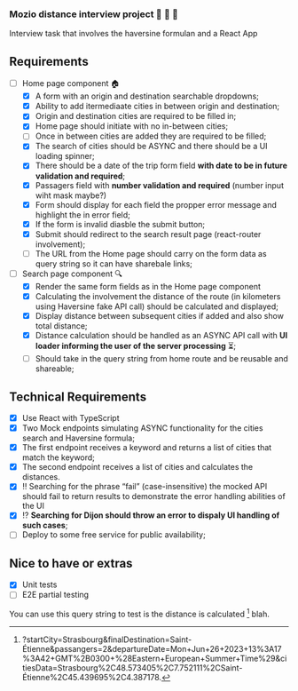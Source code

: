 ### Mozio distance interview project :car: :taxi: :bus:

Interview task that involves the haversine formulan and a React App

## Requirements

-   [ ] Home page component :house:
    -   [x] A form with an origin and destination searchable dropdowns;
    -   [x] Ability to add itermediaate cities in between origin and destination;
    -   [x] Origin and destination cities are required to be filled in;
    -   [x] Home page should initiate with no in-between cities;
    -   [ ] Once in between cities are added they are required to be filled;
    -   [x] The search of cities should be ASYNC and there should be a UI loading spinner;
    -   [x] There should be a date of the trip form field **with date to be in future validation and required**;
    -   [x] Passagers field with **number validation and required** (number input wiht mask maybe?)
    -   [x] Form should display for each field the propper error message and highlight the in error field;
    -   [x] If the form is invalid diasble the submit button;
    -   [x] Submit should redirect to the search result page (react-router involvement);
    -   [ ] The URL from the Home page should carry on the form data as query string so it can have sharebale links;
-   [ ] Search page component :mag:
    -   [x] Render the same form fields as in the Home page component
    -   [x] Calculating the involvement the distance of the route (in kilometers using Haversine fake API call) should be calculated and displayed;
    -   [x] Display distance between subsequent cities if added and also show total distance;
    -   [x] Distance calculation should be handled as an ASYNC API call with **UI loader informing the user of the server processing** :hourglass_flowing_sand:;
    -   [ ] Should take in the query string from home route and be reusable and shareable;

## Technical Requirements

-   [x] Use React with TypeScript
-   [x] Two Mock endpoints simulating ASYNC functionality for the cities search and Haversine formula;
-   [x] The first endpoint receives a keyword and returns a list of cities that match the keyword;
-   [x] The second endpoint receives a list of cities and calculates the distances.
-   [x] :bangbang: Searching for the phrase “fail” (case-insensitive) the mocked API should fail to return results to demonstrate the error handling abilities of the UI
-   [x] :interrobang: **Searching for Dijon should throw an error to dispaly UI handling of such cases**;
-   [ ] Deploy to some free service for public availability;

## Nice to have or extras

-   [x] Unit tests
-   [ ] E2E partial testing

You can use this query string to test is the distance is calculated [^boh] blah.

[^boh]: ?startCity=Strasbourg&finalDestination=Saint-Étienne&passangers=2&departureDate=Mon+Jun+26+2023+13%3A17%3A42+GMT%2B0300+%28Eastern+European+Summer+Time%29&citiesData=Strasbourg%2C48.573405%2C7.752111%2CSaint-Étienne%2C45.439695%2C4.387178.
